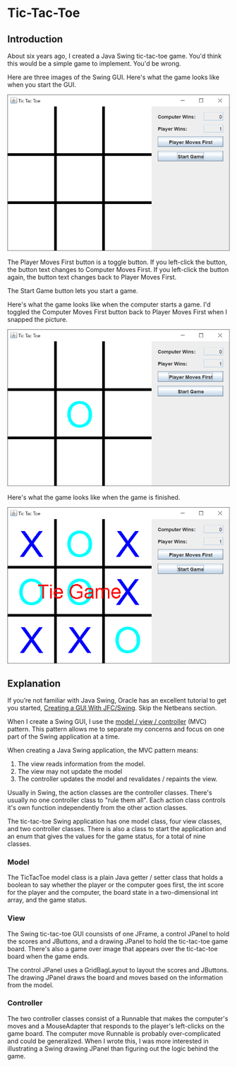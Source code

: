 # Tic-Tac-Toe

## Introduction

About six years ago, I created a Java Swing tic-tac-toe game.  You'd think this would be a simple game to implement.  You'd be wrong.

Here are three images of the Swing GUI.  Here's what the game looks like when you start the GUI.

![Tic-tac-toe GUI 1](tictactoe2.png)

The Player Moves First button is a toggle button.  If you left-click the button, the button text changes to Computer Moves First.  If you left-click the button again, the button text changes back to Player Moves First.

The Start Game button lets you start a game.

Here's what the game looks like when the computer starts a game.  I'd toggled the Computer Moves First button back to Player Moves First when I snapped the picture.

![Tic-tac-toe GUI 2](tictactoe1.png)

Here's what the game looks like when the game is finished.

![Tic-tac-toe GUI 3](tictactoe3.png)

## Explanation

If you’re not familiar with Java Swing, Oracle has an excellent tutorial to get you started, [Creating a GUI With JFC/Swing](https://docs.oracle.com/javase/tutorial/uiswing/index.html). Skip the Netbeans section.

When I create a Swing GUI, I use the [model / view / controller](https://en.wikipedia.org/wiki/Model%E2%80%93view%E2%80%93controller) (MVC) pattern.  This pattern allows me to separate my concerns and focus on one part of the Swing application at a time.

When creating a Java Swing application, the MVC pattern means:

1. The view reads information from the model.
2. The view may not update the model
3. The controller updates the model and revalidates / repaints the view.

Usually in Swing, the action classes are the controller classes.  There's usually no one controller class to "rule them all".  Each action class controls it's own function independently from the other action classes.

The tic-tac-toe Swing application has one model class, four view classes, and two controller classes.  There is also a class to start the application and an enum that gives the values for the game status, for a total of nine classes.

### Model

The TicTacToe model class is a plain Java getter / setter class that holds a boolean to say whether the player or the computer goes first, the int score for the player and the computer, the board state in a two-dimensional int array, and the game status.

### View

The Swing tic-tac-toe GUI counsists of one JFrame, a control JPanel to hold the scores and JButtons, and a drawing JPanel to hold the tic-tac-toe game board.  There's also a game over image that appears over the tic-tac-toe board when the game ends.

The control JPanel uses a GridBagLayout to layout the scores and JButtons.  The drawing JPanel draws the board and moves based on the information from the model.

### Controller

The two controller classes consist of a Runnable that makes the computer's moves and a MouseAdapter that responds to the player's left-clicks on the game board.  The computer move Runnable is probably over-complicated and could be generalized.  When I wrote this, I was more interested in illustrating a Swing drawing JPanel than figuring out the logic behind the game. 
